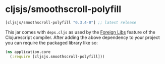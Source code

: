 # cljsjs/smoothscroll-polyfill

[](dependency)
```clojure
[cljsjs/smoothscroll-polyfill "0.3.4-0"] ;; latest release
```
[](/dependency)

This jar comes with `deps.cljs` as used by the [Foreign Libs][flibs] feature
of the Clojurescript compiler. After adding the above dependency to your project
you can require the packaged library like so:

```clojure
(ns application.core
  (:require [cljsjs.smoothscroll-polyfill]))
```

[flibs]: https://github.com/clojure/clojurescript/wiki/Packaging-Foreign-Dependencies
